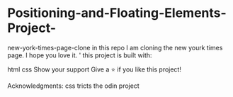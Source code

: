 # Positioning-and-Floating-Elements-Project-
new-york-times-page-clone
in this repo I am cloning the new yourk times page. I hope you love it. ' this project is built with:

html
css
Show your support Give a ⭐️ if you like this project!

Acknowledgments: css tricts the odin project
